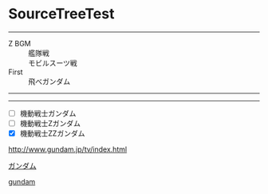# SourceTreeTest

***

<dl>
  <dt>Z BGM</dt>
  <dd>艦隊戦</dd>
  <dd>モビルスーツ戦</dd>
  <dt>First</dt>
  <dd>飛べガンダム</dd>
</dl>

***
---
- [ ] 機動戦士ガンダム
- [ ]  機動戦士Zガンダム
- [x] 機動戦士ZZガンダム

<http://www.gundam.jp/tv/index.html>

[ガンダム](http://www.gundam.jp/tv/index.html)

[gundam](http://www.gundam.jp/tv/index.html "GUNDAM")
